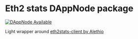 # Eth2 stats DAppNode package

[![DAppNode Available](https://img.shields.io/badge/DAppNode-Available-brightgreen.svg)](http://my.dappnode/#/installer/eth2stats-client.dnp.dappnode.eth)

Light wrapper around [eth2stats-client by Alethio](https://github.com/Alethio/eth2stats-client)
